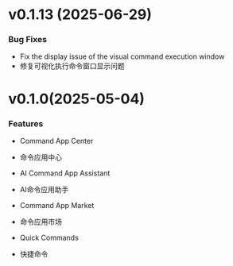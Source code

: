 
# v0.1.13 (2025-06-29)

### Bug Fixes

- Fix the display issue of the visual command execution window
- 修复可视化执行命令窗口显示问题



# v0.1.0(2025-05-04)

### Features

- Command App Center
- 命令应用中心

- AI Command App Assistant
- AI命令应用助手

- Command App Market
- 命令应用市场

- Quick Commands
- 快捷命令
